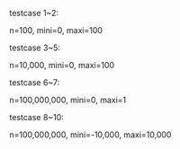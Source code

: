 testcase 1~2:

n=100, mini=0, maxi=100


testcase 3~5:

n=10,000, mini=0, maxi=100


testcase 6~7:

n=100,000,000, mini=0, maxi=1


testcase 8~10:

n=100,000,000, mini=-10,000, maxi=10,000
